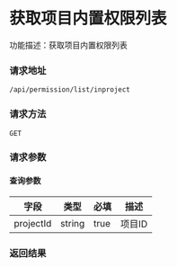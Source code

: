 # 获取项目内置权限列表
功能描述：获取项目内置权限列表

### 请求地址
```
/api/permission/list/inproject
```

### 请求方法
`GET`
### 请求参数

#### 查询参数

| 字段 | 类型 | 必填 | 描述 |
| -------- | -------- | -------- | -------- |
| projectId     | string   | true       | 项目ID |



### 返回结果

